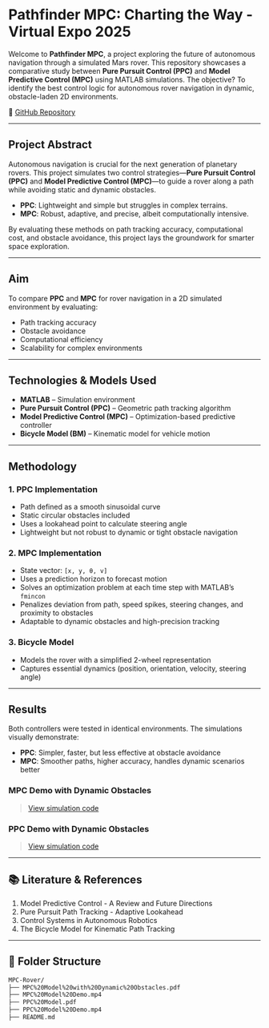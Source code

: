 # Pathfinder MPC: Charting the Way - Virtual Expo 2025

Welcome to **Pathfinder MPC**, a project exploring the future of autonomous navigation through a simulated Mars rover. This repository showcases a comparative study between **Pure Pursuit Control (PPC)** and **Model Predictive Control (MPC)** using MATLAB simulations. The objective? To identify the best control logic for autonomous rover navigation in dynamic, obstacle-laden 2D environments.

🔗 [GitHub Repository](https://github.com/galava-shubhang/MPC-Rover)

---

## Project Abstract

Autonomous navigation is crucial for the next generation of planetary rovers. This project simulates two control strategies—**Pure Pursuit Control (PPC)** and **Model Predictive Control (MPC)**—to guide a rover along a path while avoiding static and dynamic obstacles.  

- **PPC**: Lightweight and simple but struggles in complex terrains.  
- **MPC**: Robust, adaptive, and precise, albeit computationally intensive.

By evaluating these methods on path tracking accuracy, computational cost, and obstacle avoidance, this project lays the groundwork for smarter space exploration.

---

## Aim

To compare **PPC** and **MPC** for rover navigation in a 2D simulated environment by evaluating:

- Path tracking accuracy  
- Obstacle avoidance  
- Computational efficiency  
- Scalability for complex environments  

---

## Technologies & Models Used

- **MATLAB** – Simulation environment
- **Pure Pursuit Control (PPC)** – Geometric path tracking algorithm
- **Model Predictive Control (MPC)** – Optimization-based predictive controller
- **Bicycle Model (BM)** – Kinematic model for vehicle motion

---

## Methodology

### 1. **PPC Implementation**
- Path defined as a smooth sinusoidal curve
- Static circular obstacles included
- Uses a lookahead point to calculate steering angle
- Lightweight but not robust to dynamic or tight obstacle navigation

### 2. **MPC Implementation**
- State vector: `[x, y, θ, v]`
- Uses a prediction horizon to forecast motion
- Solves an optimization problem at each time step with MATLAB’s `fmincon`
- Penalizes deviation from path, speed spikes, steering changes, and proximity to obstacles
- Adaptable to dynamic obstacles and high-precision tracking

### 3. **Bicycle Model**
- Models the rover with a simplified 2-wheel representation
- Captures essential dynamics (position, orientation, velocity, steering angle)

---

## Results

Both controllers were tested in identical environments. The simulations visually demonstrate:

- **PPC**: Simpler, faster, but less effective at obstacle avoidance  
- **MPC**: Smoother paths, higher accuracy, handles dynamic scenarios better  

### MPC Demo with Dynamic Obstacles
> [View simulation code](https://github.com/galava-shubhang/MPC-Rover/blob/main/MPC%20Model%20with%20Dynamic%20Obstacles.pdf)
### PPC Demo with Dynamic Obstacles
> [View simulation code](https://github.com/galava-shubhang/MPC-Rover/blob/main/PPC%20Model.pdf)


---

## 📚 Literature & References

1. Model Predictive Control - A Review and Future Directions  
2. Pure Pursuit Path Tracking - Adaptive Lookahead  
3. Control Systems in Autonomous Robotics  
4. The Bicycle Model for Kinematic Path Tracking

---

## 📁 Folder Structure

```bash
MPC-Rover/
├── MPC%20Model%20with%20Dynamic%20Obstacles.pdf
├── MPC%20Model%20Demo.mp4
├── PPC%20Model.pdf
├── PPC%20Model%20Demo.mp4
├── README.md
